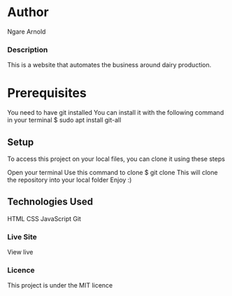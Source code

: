 # Author
Ngare Arnold

### Description
This is a website that automates the business around dairy production.

# Prerequisites
You need to have git installed You can install it with the following command in your terminal $ sudo apt install git-all

## Setup
To access this project on your local files, you can clone it using these steps

Open your terminal
Use this command to clone $ git clone 
This will clone the repository into your local folder
Enjoy :)
## Technologies Used
HTML
CSS
JavaScript
Git
### Live Site
View live

### Licence
This project is under the MIT licence